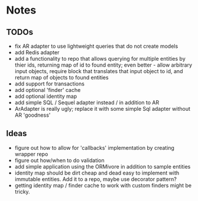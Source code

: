 # Notes

## TODOs

- fix AR adapter to use lightweight queries that do not create models
- add Redis adapter
- add a functionality to repo that allows querying for multiple entities
by thier ids, returning map of id to found entity; even better - allow
arbitrary input objects, require block that translates that input object
to id, and return map of objects to found entities
- add support for transactions
- add optional 'finder' cache
- add optional identity map
- add simple SQL / Sequel adapter instead / in addition to AR
- ArAdapter is really ugly; replace it with some simple Sql adapter without AR 'goodness'

## Ideas

- figure out how to allow for 'callbacks' implementation by creating wrapper repo
- figure out how/when to do validation
- add simple application using the ORMivore in addition to sample
entities
- identity map should be dirt cheap and dead easy to implement with
immutable entities. Add it to a repo, maybe use decorator pattern?
- getting identity map / finder cache to work with custom finders might
be tricky.
